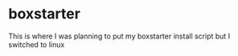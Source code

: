 # boxstarter
This is where I was planning to put my boxstarter install script but I switched to linux
